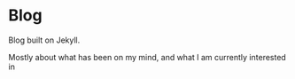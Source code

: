 # Blog
 Blog built on Jekyll.
 
 Mostly about what has been on my mind, and what I am currently interested in
